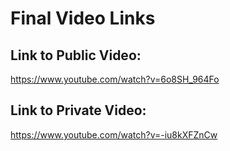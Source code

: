 # Final Video Links
## Link to Public Video:
https://www.youtube.com/watch?v=6o8SH_964Fo

## Link to Private Video:
https://www.youtube.com/watch?v=-iu8kXFZnCw
